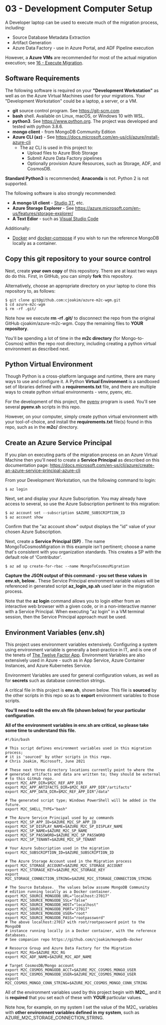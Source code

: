 # 03 - Development Computer Setup

A Developer laptop can be used to execute much of the migration process, including:

- Source Database Metadata Extraction
- Artifact Generation
- Azure Data Factory - use in Azure Portal, and ADF Pipeline execution

However, a **Azure VMs** are recommended for most of the actual migration execution;
see [16 - Execute Migration](16_execute_migration.md).

## Software Requirements

The following software is required on your **"Development Workstation"**
as well as on the Azure Virtual Machines used for your migrations.
Your "Development Workstation" could be a laptop, a server, or a VM.

- **git** source control program.  See https://git-scm.com 
- **bash** shell.  Available on Linux, macOS, or Windows 10 with WSL.
- **python3**.  See https://www.python.org.  The project was developed and tested with python 3.8.6.
- **mongo client** - from MongoDB Community Edition
- **Azure CLI (az)** - See https://docs.microsoft.com/en-us/cli/azure/install-azure-cli
  - The az CLI is used in this project to:
    - Upload files to Azure Blob Storage
    - Submit Azure Data Factory pipelines
    - Optionally provision Azure Resources, such as Storage, ADF, and CosmosDB.

**Standard Python3** is recommended; **Anaconda** is not.  Python 2 is not supported.

The following software is also strongly recommended:
- **A mongo UI client** - [Studio 3T](https://studio3t.com), etc.
- **Azure Storage Explorer** - See https://azure.microsoft.com/en-us/features/storage-explorer/
- **A Text Edior** - such as [Visual Studio Code](https://code.visualstudio.com)

Additionally:
- [Docker](https://www.docker.com/products/docker-desktop) and 
[docker-compose](https://docs.docker.com/compose/install/) 
if you wish to run the reference MongoDB locally as a container.

## Copy this git repository to your source control 

Next, create **your own copy** of this repository.  There are at least two ways do
do this.  First, in GitHub, you can simply **fork** this repository.

Alternatively, choose an appropriate directory on your laptop to clone this repository to,
as follows:

```
$ git clone git@github.com:cjoakim/azure-m2c-wgm.git
$ cd azure-m2c-wgm
$ rm -rf .git/
```

Note how we execute **rm -rf .git/** to disconnect the repo from the original GitHub
cjoakim/azure-m2c-wgm.  Copy the remaining files to **YOUR repository**.

You'll be spending a lot of time in the **m2c directory** (for Mongo-to-Cosmos) within
the repo root directory, including creating a python virtual environment as described next.

## Python Virtual Environment

Though Python is a cross-platform language and runtime, there are many ways to
use and configure it.  A Python **Virtual Environment** is a sandboxed set of libraries
defined with a **requirements.txt** file, and there are multiple ways to create 
python virtual environments - venv, pyenv, etc.

For the development of this project, the [pyenv](https://github.com/pyenv/pyenv) program
is used.  You'll see several **pyenv.sh** scripts in this repo.

However, on your computer, simply create python virtual environment with your tool-of-choice,
and install the **requirements.txt** file(s) found in this repo, such as in the **m2c/** directory.

## Create an Azure Service Principal

If you plan on executing parts of the migration process on an Azure Virtual Machine
then you'll need to create a **Service Principal** as described on this documentation page: 
https://docs.microsoft.com/en-us/cli/azure/create-an-azure-service-principal-azure-cli

From your Development Workstation, run the following command to login:

```
$ az login
```

Next, set and display your Azure Subscription.  You may already have access to several, 
so use the Azure Subscription pertinent to this migration:

```
$ az account set --subscription $AZURE_SUBSCRIPTION_ID
$ az account show
```

Confirm that the "az account show" output displays the "id" value of your
chosen Azure Subscription.

Next, create a **Service Principal (SP)** .  The name MongoToCosmosMigration in this example 
isn't pertinent; choose a name that's consistent with you organization standards.
This creates a SP with the default role of 'Contributor'.

```
$ az ad sp create-for-rbac --name MongoToCosmosMigration
```

**Capture the JSON output of this command - you set these values in env.sh, below.**.  These Service Principal environment variable values will be referenced in generated
script **az_login_sp.sh** used later in the migration process.

Note that the **az login** command allows you to login either from an interactive
web browser with a given code, or in a non-interactive manner with a Service Principal.
When executing "az login" in a VM terminal session, then the Service Principal approach
must be used.

## Environment Variables (env.sh)

This project uses environment variables extensively.  Configuring a system using environment 
variable is generally a best-practice in IT, and is one of the tenets of 
[The Twelve Factor App](https://12factor.net).  Environment Variables are also extensively
used in Azure - such as in App Service, Azure Container Instances, and Azure Kubernetes Service.

Environment Variables are used for general configuration values, as well as for **secrets**
such as database connection strings.

A critical file in this project is **env.sh**, shown below.  This file is **sourced** by
the other scripts in this repo so as to **export** environment variables to those scripts.

**You'll need to edit the env.sh file (shown below) for your particular configuration**. 

**All of the environment variables in env.sh are critical, so please take some time to understand this file.**

```
#!/bin/bash

# This script defines environment variables used in this migration process;
# it is 'sourced' by other scripts in this repo.
# Chris Joakim, Microsoft, June 2021

# These next three directory locations currently point to where the 
# generated artifacts and data are written to; they should be external
# to this GitHub repo.
export M2C_APP_DIR=$M2C_REF_APP_DIR
export M2C_APP_ARTIFACTS_DIR=$M2C_REF_APP_DIR"/artifacts"
export M2C_APP_DATA_DIR=$M2C_REF_APP_DIR"/data"

# The generated script type; Windows PowerShell will be added in the future.
export M2C_SHELL_TYPE="bash"

# The Azure Service Principal used by az commands
export M2C_SP_APP_ID=$AZURE_M2C_SP_APP_ID
export M2C_SP_DISPLAY_NAME=$AZURE_M2C_SP_DISPLAY_NAME
export M2C_SP_NAME=$AZURE_M2C_SP_NAME
export M2C_SP_PASSWORD=$AZURE_M2C_SP_PASSWORD
export M2C_SP_TENANT=$AZURE_M2C_SP_TENANT

# Your Azure Subscription used in the migration
export M2C_SUBSCRIPTION_ID=$AZURE_SUBSCRIPTION_ID

# The Azure Storage Account used in the Migration process
export M2C_STORAGE_ACCOUNT=$AZURE_M2C_STORAGE_ACCOUNT
export M2C_STORAGE_KEY=$AZURE_M2C_STORAGE_KEY
export M2C_STORAGE_CONNECTION_STRING=$AZURE_M2C_STORAGE_CONNECTION_STRING

# The Source Database.  The values below assume MongoDB Community
# edition running locally as a Docker container.
export M2C_SOURCE_MONGODB_URL="localhost:27017"
export M2C_SOURCE_MONGODB_SSL="false"
export M2C_SOURCE_MONGODB_HOST="localhost"
export M2C_SOURCE_MONGODB_PORT="27017"
export M2C_SOURCE_MONGODB_USER="root"
export M2C_SOURCE_MONGODB_PASS="rootpassword"
# The above localhost:27017 with root/rootpassword point to the MongoDB
# instance running locally in a Docker container, with the reference databases.
# See companion repo https://github.com/cjoakim/mongodb-docker

# Resource Group and Azure Data Factory for the Migration
export M2C_RG=$AZURE_M2C_RG
export M2C_ADF_NAME=$AZURE_M2C_ADF_NAME

# Target CosmosDB/Mongo account
export M2C_COSMOS_MONGODB_ACCT=$AZURE_M2C_COSMOS_MONGO_USER
export M2C_COSMOS_MONGODB_USER=$AZURE_M2C_COSMOS_MONGO_USER
export M2C_COSMOS_MONGO_CONN_STRING=$AZURE_M2C_COSMOS_MONGO_CONN_STRING
```

All of the environment variables used by this project begin with **M2C_**, and it
is **required** that you set each of these with **YOUR** particular values.

Note how, for example, on my system I set the value of the M2C_ variables
with **other environment variables defined in my system**, such as 
AZURE_M2C_STORAGE_CONNECTION_STRING.
